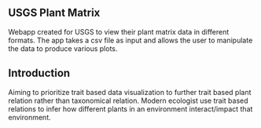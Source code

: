 ## **USGS Plant Matrix**
Webapp created for USGS to view their plant matrix data in different formats. The app takes a csv file as input and allows the user to manipulate the data to produce various plots.

## **Introduction**
Aiming to prioritize trait based data visualization to further trait based plant relation rather than taxonomical relation. Modern ecologist use trait based relations to infer how different plants in an environment interact/impact that environment.

